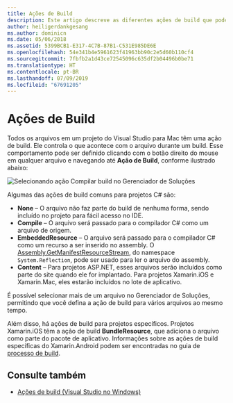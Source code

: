 ```yaml
---
title: Ações de Build
description: Este artigo descreve as diferentes ações de build que podem ser usadas para projetos em C#
author: heiligerdankgesang
ms.author: dominicn
ms.date: 05/06/2018
ms.assetid: 5399BCB1-E317-4C7B-87B1-C531E985DE6E
ms.openlocfilehash: 54e341b4e5961623f41963bb90c2e5d60b110cf4
ms.sourcegitcommit: 7fbfb2a1d43ce72545096c635df2b04496b0be71
ms.translationtype: HT
ms.contentlocale: pt-BR
ms.lasthandoff: 07/09/2019
ms.locfileid: "67691205"
---
```

# <a name="build-actions"></a>Ações de Build

Todos os arquivos em um projeto do Visual Studio para Mac têm uma ação de build. Ele controla o que acontece com o arquivo durante um build. Esse comportamento pode ser definido clicando com o botão direito do mouse em qualquer arquivo e navegando até **Ação de Build**, conforme ilustrado abaixo:

![Selecionando ação Compilar build no Gerenciador de Soluções](media/projects-and-solutions-image1.png)

Algumas das ações de build comuns para projetos C# são:

* **None** – O arquivo não faz parte do build de nenhuma forma, sendo incluído no projeto para fácil acesso no IDE.
* **Compile** – O arquivo será passado para o compilador C# como um arquivo de origem.
* **EmbeddedResource** – O arquivo será passado para o compilador C# como um recurso a ser inserido no assembly. O [Assembly.GetManifestResourceStream](https://docs.microsoft.com/dotnet/api/system.reflection.assembly.getmanifestresourcestream), do namespace `System.Reflection`, pode ser usado para ler o arquivo do assembly.
* **Content** – Para projetos ASP.NET, esses arquivos serão incluídos como parte do site quando ele for implantado. Para projetos Xamarin.iOS e Xamarin.Mac, eles estarão incluídos no lote de aplicativo.

É possível selecionar mais de um arquivo no Gerenciador de Soluções, permitindo que você defina a ação de build para vários arquivos ao mesmo tempo.

Além disso, há ações de build para projetos específicos. Projetos Xamarin.iOS têm a ação de build **BundleResource**, que adiciona o arquivo como parte do pacote de aplicativo. Informações sobre as ações de build específicas do Xamarin.Android podem ser encontradas no guia de [processo de build](/xamarin/android/deploy-test/building-apps/build-process#Build_Actions).

## <a name="see-also"></a>Consulte também

- [Ações de build (Visual Studio no Windows)](/visualstudio/ide/build-actions)